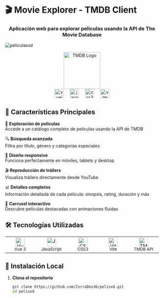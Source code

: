 # 🎬 Movie Explorer - TMDB Client

<h3 align="center">Aplicación web para explorar películas usando la API de The Movie Database</h3>

![peliculasxd](https://github.com/user-attachments/assets/dfb53bc2-ee5a-4973-9f0a-3a5590697d6b)


<div align="center">
  <img src="https://www.themoviedb.org/assets/2/v4/logos/v2/blue_square_2-d537fb228cf3ded904ef09b136fe3fec72548ebc1fea3fbbd1ad9e36364db38b.svg" height="120" alt="TMDB Logo"/>
</div>

<div align="center">
  <img src="https://cdn.jsdelivr.net/gh/devicons/devicon/icons/vuejs/vuejs-original.svg" height="30" width="30" alt="vuejs"/>
  <img width="12" />
  <img src="https://cdn.jsdelivr.net/gh/devicons/devicon/icons/javascript/javascript-original.svg" height="30" width="30" alt="javascript"/>
  <img width="12" />
  <img src="https://cdn.jsdelivr.net/gh/devicons/devicon/icons/css3/css3-original.svg" height="30" width="30" alt="css3"/>
  <img width="12" />
  <img src="https://vitejs.dev/logo.svg" height="30" width="30" alt="vite"/>
</div>

## 🌟 Características Principales

🎥 **Exploración de películas**  
Accede a un catálogo completo de películas usando la API de TMDB

🔍 **Búsqueda avanzada**  
Filtra por título, género y categorías especiales

📱 **Diseño responsive**  
Funciona perfectamente en móviles, tablets y desktop

🎬 **Reproducción de tráilers**  
Visualiza tráilers directamente desde YouTube

📊 **Detalles completos**  
Información detallada de cada película: sinopsis, rating, duración y más

🔄 **Carrusel interactivo**  
Descubre películas destacadas con animaciones fluidas

## 🛠️ Tecnologías Utilizadas

<div align="center">
  <table>
    <tr>
      <td align="center" width="96">
        <img src="https://cdn.jsdelivr.net/gh/devicons/devicon/icons/vuejs/vuejs-original.svg" width="30" height="30" alt="Vue.js"/>
        <br><small>Vue 3</small>
      </td>
      <td align="center" width="96">
        <img src="https://cdn.jsdelivr.net/gh/devicons/devicon/icons/javascript/javascript-original.svg" width="30" height="30" alt="JavaScript"/>
        <br><small>JavaScript</small>
      </td>
      <td align="center" width="96">
        <img src="https://cdn.jsdelivr.net/gh/devicons/devicon/icons/css3/css3-original.svg" width="30" height="30" alt="CSS3"/>
        <br><small>CSS3</small>
      </td>
      <td align="center" width="96">
        <img src="https://vitejs.dev/logo.svg" width="30" height="30" alt="Vite"/>
        <br><small>Vite</small>
      </td>
      <td align="center" width="96">
        <img src="https://www.themoviedb.org/assets/2/v4/logos/v2/blue_square_2-d537fb228cf3ded904ef09b136fe3fec72548ebc1fea3fbbd1ad9e36364db38b.svg" width="30" height="30" alt="TMDB"/>
        <br><small>TMDB API</small>
      </td>
    </tr>
  </table>
</div>

## 🚀 Instalación Local

1. **Clona el repositorio**
   ```bash
   git clone https://github.com/IsrraDex36/pelisxd.git
   cd pelisxd
